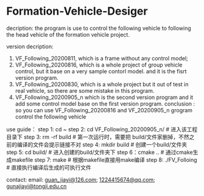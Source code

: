 # Formation-Vehicle-Desiger

decription:
the program is use to control the following vehicle to following the head vehicle of the formation vehicle project.


version decription:
   1. VF_Following_20200811, which is a frame without any control model;
   2. VF_Following_20200816, which is a whole project of group vehicle control, but it base on a very sample contorl model. and it is the fisrt version program.
   3. VF_Following_20200830, which is a whole project but it out of test in real vehicle, so there are some mistake in this program. 
   4. VF_Following_20200905_n which is the second version program  and it add some control model base on the first version program.
   conclusion : so you can use VF_Following_20200816 and VF_20200905_n grogram control the following vehicle
   
   
use guide：
   step 1: cd ~
   step 2: cd VF_Following_20200905_n/            # 进入该工程目录下
   step 3: rm -rf build                           # 第一次运行时，需要把 build/文件家删掉，不然之前的编译的文件会提示链接不对
   step 4: mkdir build                            # 创建一个build/文件夹
   step 5: cd build/                              # 进入创建的build/文件夹下
   step 6：cmake ..                               # 通过cmake生成makefile
   step 7: make                                   # 根据makefile直接用make编译
   step 8: ./FV_Folloing                          # 直接执行编译后生成的可执行文件
   

contact:
  email: guan_jiayi@126.com; 1224415674@qq.com; gunajiayi@tongji.edu.cn

